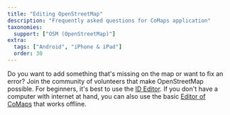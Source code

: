 ```yaml
---
title: "Editing OpenStreetMap"
description: "Frequently asked questions for CoMaps application"
taxonomies:
  support: ["OSM (OpenStreetMap)"]
extra:
  tags: ["Android", "iPhone & iPad"]
  order: 30
---
```


Do you want to add something that's missing on the map or want to fix an error? Join the community of volunteers that make OpenStreetMap possible. For beginners, it's best to use the [ID Editor](https://github.com/organicmaps/organicmaps.github.io/issues/203#id-editor). If you don't have a computer with internet at hand, you can also use the basic [Editor of CoMaps](https://github.com/organicmaps/organicmaps.github.io/issues/203#editing-with-organic-maps) that works offline.

